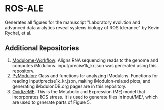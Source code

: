 # ROS-ALE
Generates all figures for the manuscript "Laboratory evolution and advanced data analytics reveal systems biology of ROS tolerance" by Kevin Rychel, et al.

## Additional Repositories
1. [Modulome-Workflow](github.com/avsastry/modulome-workflow): Aligns RNA sequencing reads to the genome and computes iModulons. input/precise1k_kr.json was generated using this repository.
2. [PyModulon](github.com/SBRG/pymodulon): Class and functions for analyzing iModulons. Functions for reading input/precise1k_kr.json, making iModulon-related plots, and generating iModulonDB.org pages are in this repository.
3. [OxidizeME](https://github.com/laurenceyang33/oxidizeme): This is the Metabolic and Expression (ME) model that incorporates ROS stress. It is used to generate files in input/ME/, which are used to generate parts of Figure 5.